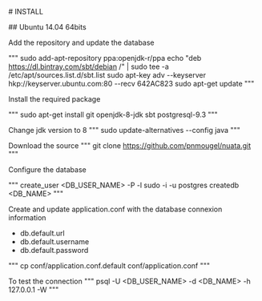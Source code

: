 # INSTALL

## Ubuntu 14.04 64bits

Add the repository and update the database

"""
sudo add-apt-repository ppa:openjdk-r/ppa
echo "deb https://dl.bintray.com/sbt/debian /" | sudo tee -a /etc/apt/sources.list.d/sbt.list
sudo apt-key adv --keyserver hkp://keyserver.ubuntu.com:80 --recv 642AC823
sudo apt-get update
"""

Install the required package

"""
sudo apt-get install git openjdk-8-jdk sbt postgresql-9.3
"""

Change jdk version to 8
"""
sudo update-alternatives --config java
"""

Download the source
"""
git clone https://github.com/pnmougel/nuata.git
"""

Configure the database 

"""
create_user <DB_USER_NAME> -P -l
sudo -i -u postgres
createdb <DB_NAME>
"""

Create and update application.conf with the database connexion information
* db.default.url
* db.default.username
* db.default.password

"""
cp conf/application.conf.default conf/application.conf
"""

To test the connection
"""
psql -U <DB_USER_NAME> -d <DB_NAME> -h 127.0.0.1 -W
"""
